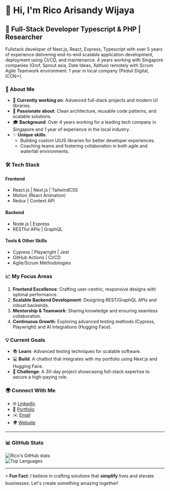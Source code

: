 # 👋 Hi, I'm Rico Arisandy Wijaya  

## 🚀 Full-Stack Developer Typescript & PHP | Researcher

Fullstack developer of Next.js, React, Express, Typescript with over 5 years of experience delivering
end-to-end scalable application development, deployment using CI/CD, and maintenance. 4 years
working with Singapore companies (Grof, Sprout asia, Date Ideas, Xaltius) remotely with Scrum Agile
Teamwork environment. 1 year in local company (Peduli Digital, ICON+).

### 🌟 About Me  
- 🔭 **Currently working on**: Advanced full-stack projects and modern UI libraries.  
- 🧠 **Passionate about**: Clean architecture, reusable code patterns, and scalable solutions.  
- 🎓 **Background**: Over 4 years working for a leading tech company in Singapore and 1 year of experience in the local industry.  
- ✨ **Unique skills**:  
  - Building custom UI/JS libraries for better developer experiences.  
  - Coaching teams and fostering collaboration in both agile and waterfall environments.  

### 🛠️ Tech Stack  
#### Frontend  
- React.js | Next.js | TailwindCSS  
- Motion (React Animation)  
- Redux | Context API  

#### Backend  
- Node.js | Express  
- RESTful APIs | GraphQL  

#### Tools & Other Skills  
- Cypress | Playwright | Jest  
- GitHub Actions | CI/CD  
- Agile/Scrum Methodologies  

### 📈 My Focus Areas  
1. **Frontend Excellence**: Crafting user-centric, responsive designs with optimal performance.  
2. **Scalable Backend Development**: Designing REST/GraphQL APIs and robust backends.  
3. **Mentorship & Teamwork**: Sharing knowledge and ensuring seamless collaboration.  
4. **Continuous Growth**: Exploring advanced testing methods (Cypress, Playwright) and AI integrations (Hugging Face).  

### 💡 Current Goals  
- 📚 **Learn**: Advanced testing techniques for scalable software.  
- 💻 **Build**: A chatbot that integrates with my portfolio using Next.js and Hugging Face.  
- 🚀 **Challenge**: A 30-day project showcasing full-stack expertise to secure a high-paying role.  

### 🌍 Connect With Me  
- 🌐 [LinkedIn](https://www.linkedin.com/in/ricoarisandyw/)  
- 💼 [Portfolio](https://github.com/ricoarisandyw)  
- ✉️ [Email](mailto:arisandyrico@gmail.com)
- 🌍 [Website](https://developbyrico.com)

---

### 📊 GitHub Stats  

![Rico's GitHub stats](https://github-readme-stats.vercel.app/api?username=ricoarisandyw&show_icons=true&theme=radical)  
![Top Languages](https://github-readme-stats.vercel.app/api/top-langs/?username=ricoarisandyw&layout=compact&theme=radical)  

---

⚡ **Fun Fact**: I believe in crafting solutions that **simplify** lives and elevate businesses. Let's create something amazing together!  
